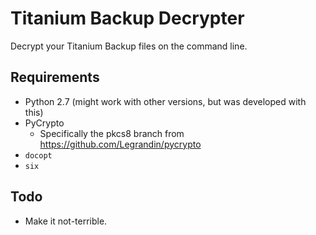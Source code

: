 Titanium Backup Decrypter
=========================

Decrypt your Titanium Backup files on the command line.

Requirements
------------

 * Python 2.7 (might work with other versions, but was developed with this)
 * PyCrypto
   * Specifically the pkcs8 branch from https://github.com/Legrandin/pycrypto
 * `docopt`
 * `six`


Todo
----

 * Make it not-terrible.
